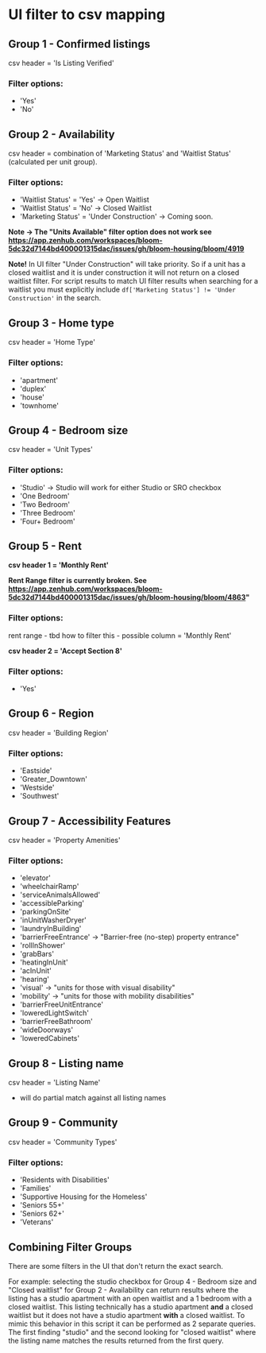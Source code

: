 # UI filter to csv mapping

## Group 1 - Confirmed listings

csv header = 'Is Listing Verified'

### Filter options:

- 'Yes'
- 'No'

## Group 2 - Availability

csv header = combination of 'Marketing Status' and 'Waitlist Status' (calculated per unit group).

### Filter options:

- 'Waitlist Status' = 'Yes' -> Open Waitlist
- 'Waitlist Status' = 'No' -> Closed Waitlist
- 'Marketing Status' = 'Under Construction' -> Coming soon.

**Note -> The "Units Available" filter option does not work see https://app.zenhub.com/workspaces/bloom-5dc32d7144bd400001315dac/issues/gh/bloom-housing/bloom/4919**

**Note!**
In UI filter "Under Construction" will take priority. So if a unit has a closed waitlist and it is under construction it will not return on a closed waitlist filter. For script results to match UI filter results when searching for a waitlist you must explicitly include `df['Marketing Status'] != 'Under Construction'` in the search.

## Group 3 - Home type

csv header = 'Home Type'

### Filter options:

- 'apartment'
- 'duplex'
- 'house'
- 'townhome'

## Group 4 - Bedroom size

csv header = 'Unit Types'

### Filter options:

- 'Studio' -> Studio will work for either Studio or SRO checkbox
- 'One Bedroom'
- 'Two Bedroom'
- 'Three Bedroom'
- 'Four+ Bedroom'

## Group 5 - Rent

**csv header 1 = 'Monthly Rent'**

**Rent Range filter is currently broken. See https://app.zenhub.com/workspaces/bloom-5dc32d7144bd400001315dac/issues/gh/bloom-housing/bloom/4863"**

### Filter options:

rent range - tbd how to filter this - possible column = 'Monthly Rent'

**csv header 2 = 'Accept Section 8'**

### Filter options:

- 'Yes'

## Group 6 - Region

csv header = 'Building Region'

### Filter options:

- 'Eastside'
- 'Greater_Downtown'
- 'Westside'
- 'Southwest'

## Group 7 - Accessibility Features

csv header = 'Property Amenities'

### Filter options:

- 'elevator'
- 'wheelchairRamp'
- 'serviceAnimalsAllowed'
- 'accessibleParking'
- 'parkingOnSite'
- 'inUnitWasherDryer'
- 'laundryInBuilding'
- 'barrierFreeEntrance' -> "Barrier-free (no-step) property entrance"
- 'rollInShower'
- 'grabBars'
- 'heatingInUnit'
- 'acInUnit'
- 'hearing'
- 'visual' -> "units for those with visual disability"
- 'mobility' -> "units for those with mobility disabilities"
- 'barrierFreeUnitEntrance'
- 'loweredLightSwitch'
- 'barrierFreeBathroom'
- 'wideDoorways'
- 'loweredCabinets'

## Group 8 - Listing name

csv header = 'Listing Name'

- will do partial match against all listing names

## Group 9 - Community

csv header = 'Community Types'

### Filter options:

- 'Residents with Disabilities'
- 'Families'
- 'Supportive Housing for the Homeless'
- 'Seniors 55+'
- 'Seniors 62+'
- 'Veterans'

## Combining Filter Groups

There are some filters in the UI that don't return the exact search.

For example: selecting the studio checkbox for Group 4 - Bedroom size and "Closed waitlist" for Group 2 - Availability can return results where the listing has a studio apartment with an open waitlist and a 1 bedroom with a closed waitlist. This listing technically has a studio apartment **and** a closed waitlist but it does not have a studio apartment **with** a closed waitlist. To mimic this behavior in this script it can be performed as 2 separate queries. The first finding "studio" and the second looking for "closed waitlist" where the listing name matches the results returned from the first query.
